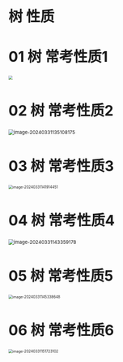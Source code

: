 # 树 性质



# 01 树 常考性质1

<img src="https://cvp.oss-cn-shanghai.aliyuncs.com/picgo/202403311357518.png" style="zoom:50%;" />



# 02 树 常考性质2

<img src="https://cvp.oss-cn-shanghai.aliyuncs.com/picgo/202403311351433.png" alt="image-20240331135108175" style="zoom: 67%;" />



# 03 树 常考性质3

<img src="https://cvp.oss-cn-shanghai.aliyuncs.com/picgo/202403311419598.png" alt="image-20240331141914451" style="zoom:50%;" />



# 04 树 常考性质4

<img src="https://cvp.oss-cn-shanghai.aliyuncs.com/picgo/202403311433376.png" alt="image-20240331143359178" style="zoom: 67%;" />



# 05 树 常考性质5

<img src="https://cvp.oss-cn-shanghai.aliyuncs.com/picgo/202403311453713.png" alt="image-20240331145338648" style="zoom:50%;" />



# 06 树 常考性质6

<img src="https://cvp.oss-cn-shanghai.aliyuncs.com/picgo/202403311517183.png" alt="image-20240331151723102" style="zoom:50%;" />

